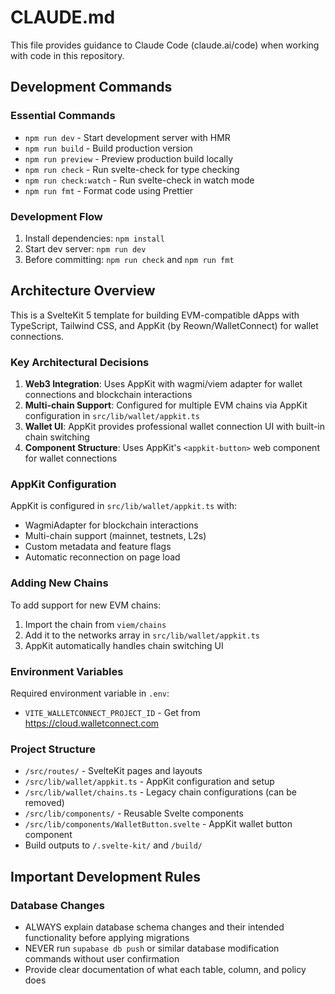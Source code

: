 # CLAUDE.md

This file provides guidance to Claude Code (claude.ai/code) when working with code in this repository.

## Development Commands

### Essential Commands
- `npm run dev` - Start development server with HMR
- `npm run build` - Build production version
- `npm run preview` - Preview production build locally
- `npm run check` - Run svelte-check for type checking
- `npm run check:watch` - Run svelte-check in watch mode
- `npm run fmt` - Format code using Prettier

### Development Flow
1. Install dependencies: `npm install`
2. Start dev server: `npm run dev`
3. Before committing: `npm run check` and `npm run fmt`

## Architecture Overview

This is a SvelteKit 5 template for building EVM-compatible dApps with TypeScript, Tailwind CSS, and AppKit (by Reown/WalletConnect) for wallet connections.

### Key Architectural Decisions

1. **Web3 Integration**: Uses AppKit with wagmi/viem adapter for wallet connections and blockchain interactions
2. **Multi-chain Support**: Configured for multiple EVM chains via AppKit configuration in `src/lib/wallet/appkit.ts`
3. **Wallet UI**: AppKit provides professional wallet connection UI with built-in chain switching
4. **Component Structure**: Uses AppKit's `<appkit-button>` web component for wallet connections

### AppKit Configuration

AppKit is configured in `src/lib/wallet/appkit.ts` with:
- WagmiAdapter for blockchain interactions
- Multi-chain support (mainnet, testnets, L2s)
- Custom metadata and feature flags
- Automatic reconnection on page load

### Adding New Chains

To add support for new EVM chains:
1. Import the chain from `viem/chains`
2. Add it to the networks array in `src/lib/wallet/appkit.ts` 
3. AppKit automatically handles chain switching UI

### Environment Variables

Required environment variable in `.env`:
- `VITE_WALLETCONNECT_PROJECT_ID` - Get from https://cloud.walletconnect.com

### Project Structure

- `/src/routes/` - SvelteKit pages and layouts
- `/src/lib/wallet/appkit.ts` - AppKit configuration and setup
- `/src/lib/wallet/chains.ts` - Legacy chain configurations (can be removed)
- `/src/lib/components/` - Reusable Svelte components
- `/src/lib/components/WalletButton.svelte` - AppKit wallet button component
- Build outputs to `/.svelte-kit/` and `/build/`

## Important Development Rules

### Database Changes
- ALWAYS explain database schema changes and their intended functionality before applying migrations
- NEVER run `supabase db push` or similar database modification commands without user confirmation
- Provide clear documentation of what each table, column, and policy does